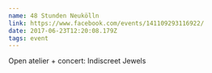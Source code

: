 ```yaml
---
name: 48 Stunden Neukölln
link: https://www.facebook.com/events/141109293116922/
date: 2017-06-23T12:20:08.179Z
tags: event
---
```

Open atelier + concert: Indiscreet Jewels